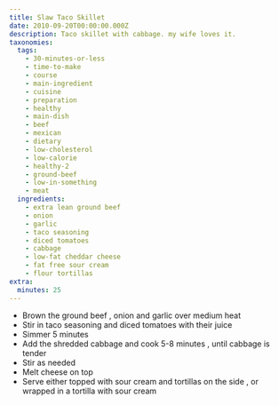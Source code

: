 ```yaml
---
title: Slaw Taco Skillet
date: 2010-09-20T00:00:00.000Z
description: Taco skillet with cabbage. my wife loves it.
taxonomies:
  tags:
    - 30-minutes-or-less
    - time-to-make
    - course
    - main-ingredient
    - cuisine
    - preparation
    - healthy
    - main-dish
    - beef
    - mexican
    - dietary
    - low-cholesterol
    - low-calorie
    - healthy-2
    - ground-beef
    - low-in-something
    - meat
  ingredients:
    - extra lean ground beef
    - onion
    - garlic
    - taco seasoning
    - diced tomatoes
    - cabbage
    - low-fat cheddar cheese
    - fat free sour cream
    - flour tortillas
extra:
  minutes: 25
---
```

 - Brown the ground beef , onion and garlic over medium heat
 - Stir in taco seasoning and diced tomatoes with their juice
 - Simmer 5 minutes
 - Add the shredded cabbage and cook 5-8 minutes , until cabbage is tender
 - Stir as needed
 - Melt cheese on top
 - Serve either topped with sour cream and tortillas on the side , or wrapped in a tortilla with sour cream

